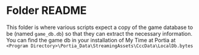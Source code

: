 # Folder README

This folder is where various scripts expect a copy of the game database to be (named `game_db.db`) so that they can extract the necessary information. You can find the game db in your installation of My Time at Portia at `<Program Directory>\Portia_Data\StreamingAssets\CccData\LocalDb.bytes`
